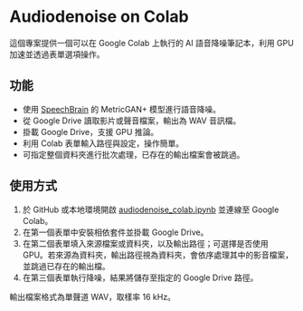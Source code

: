# Audiodenoise on Colab

這個專案提供一個可以在 Google Colab 上執行的 AI 語音降噪筆記本，利用 GPU 加速並透過表單選項操作。

## 功能

- 使用 [SpeechBrain](https://github.com/speechbrain/speechbrain) 的 MetricGAN+ 模型進行語音降噪。
- 從 Google Drive 讀取影片或聲音檔案，輸出為 WAV 音訊檔。
- 掛載 Google Drive，支援 GPU 推論。
- 利用 Colab 表單輸入路徑與設定，操作簡單。
- 可指定整個資料夾進行批次處理，已存在的輸出檔案會被跳過。


## 使用方式

1. 於 GitHub 或本地環境開啟 [audiodenoise_colab.ipynb](audiodenoise_colab.ipynb) 並連線至 Google Colab。
2. 在第一個表單中安裝相依套件並掛載 Google Drive。
3. 在第二個表單填入來源檔案或資料夾，以及輸出路徑；可選擇是否使用 GPU。若來源為資料夾，輸出路徑視為資料夾，會依序處理其中的影音檔案，並跳過已存在的輸出檔。
4. 在第三個表單執行降噪，結果將儲存至指定的 Google Drive 路徑。

輸出檔案格式為單聲道 WAV，取樣率 16 kHz。
